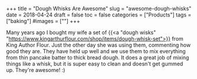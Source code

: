 +++
title = "Dough Whisks Are Awesome"
slug = "awesome-dough-whisks"
date = 2018-04-24
draft = false
toc = false
categories = ["Products"]
tags = ["baking"]
#images = [""]
+++

Many years ago I bought my wife a set of {{<a "dough wisks" "https://www.kingarthurflour.com/shop/items/dough-whisk-set">}} from King Author Flour. Just the other day she was using them, commenting how good they are. They have held up well and we use them to mix everything from thin pancake batter to thick bread dough. It does a great job of mixing things like a whisk, but it is super easy to clean and doesn't get gummed up. They're awesome! :)
